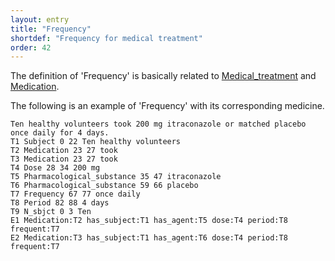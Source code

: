 ```yaml
---
layout: entry
title: "Frequency"
shortdef: "Frequency for medical treatment"
order: 42
---
```


The definition of 'Frequency' is basically related to [Medical_treatment]() and [Medication]().

The following is an example of 'Frequency' with its corresponding medicine.

~~~ ann
Ten healthy volunteers took 200 mg itraconazole or matched placebo once daily for 4 days.
T1 Subject 0 22 Ten healthy volunteers
T2 Medication 23 27 took
T3 Medication 23 27 took
T4 Dose 28 34 200 mg
T5 Pharmacological_substance 35 47 itraconazole
T6 Pharmacological_substance 59 66 placebo
T7 Frequency 67 77 once daily
T8 Period 82 88 4 days
T9 N_sbjct 0 3 Ten
E1 Medication:T2 has_subject:T1 has_agent:T5 dose:T4 period:T8 frequent:T7
E2 Medication:T3 has_subject:T1 has_agent:T6 dose:T4 period:T8 frequent:T7
~~~


<!-- details -->
